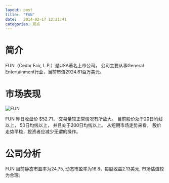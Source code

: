```yaml
---
layout: post
title:  "FUN"
date:   2014-02-17 12:21:41
categories: 观点
---
```


# 简介
FUN（Cedar Fair, L.P.）是USA著名上市公司，
公司主要从事General Entertainment行业，当前市值2924.61百万美元。

# 市场表现

![FUN](http://finviz.com/chart.ashx?t=FUN&ty=c&ta=1&p=d&s=l)

FUN 昨日收盘价 $52.71，
交易量较正常情况有所放大。
目前股价处于20日均线以上，
50日均线以上，
并且处于200日均线以上。
从短期市场走势来看，
股价走势平稳，投资者应减少无谓的操作。

# 公司分析
FUN 目前静态市盈率为24.75, 动态市盈率为16.8，每股收益2.13美元,
市场估值较为合理。
